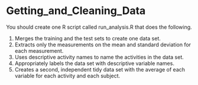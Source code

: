 Getting_and_Cleaning_Data
=========================

You should create one R script called run_analysis.R that does the following.  
1. Merges the training and the test sets to create one data set.
2. Extracts only the measurements on the mean and standard deviation for each measurement.  
3. Uses descriptive activity names to name the activities in the data set.
4. Appropriately labels the data set with descriptive variable names. 
5. Creates a second, independent tidy data set with the average of each variable for each activity and each subject. 
